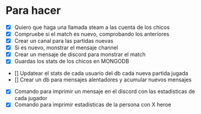 # Para hacer

- [x] Quiero que haga una llamada steam a las cuenta de los chicos 
- [x] Compruebe si el match es nuevo, comprobando los anteriores 
- [x] Crear un canal para las partidas nuevas 
- [x] Si es nuevo, monstrar el mensaje channel 
- [x] Crear un mensaje de discord para monstrar el match 
- [x] Guardas los stats de los chicos en MONGODB  
- [] Updatear el stats de cada usuario del db cada nueva partida jugada
- [] Crear un db para mensajes alentadores y acumular nuevos mensajes
- [x] Comando para imprimir un mensaje en el discord con las estadisticas de cada jugador 
- [x] Comando para imprimir estadisticas de la persona con X heroe 